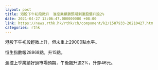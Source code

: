 ```yaml
---
layout: post
title: 港股下午初段微升　滙控業績勝預期刺激股價升逾2%
date: 2021-04-27 13:06:47.000000000 +08:00
link: https://news.rthk.hk/rthk/ch/component/k2/1587933-20210427.htm
categories: rthk
---
```


港股下午初段輕微上升，但未重上29000點水平。

恒生指數報28968點，升15點。

滙控上季業績好過市場預期，午後飆升逾2%，升穿46元。

